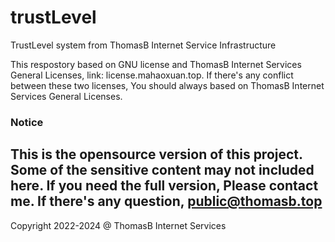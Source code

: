 # trustLevel
TrustLevel system from ThomasB Internet Service Infrastructure

This respostory based on GNU license and ThomasB Internet Services General Licenses, link: license.mahaoxuan.top.
If there's any conflict between these two licenses, You should always based on ThomasB Internet Services General Licenses.

### Notice
This is the opensource version of this project. Some of the sensitive content may not included here. If you need the full version, Please contact me.
If there's any question, public@thomasb.top
---
Copyright 2022-2024 @ ThomasB Internet Services
